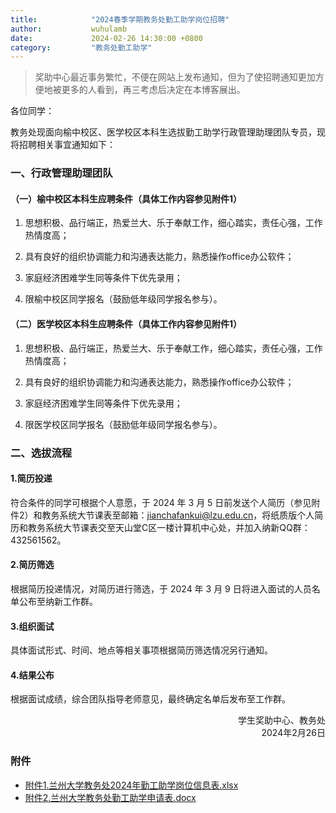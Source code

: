```yaml
---
title:            "2024春季学期教务处勤工助学岗位招聘"
author:           wuhulamb
date:             2024-02-26 14:30:00 +0800
category:         "教务处勤工助学"
---
```


> 奖助中心最近事务繁忙，不便在网站上发布通知，但为了使招聘通知更加方便地被更多的人看到，再三考虑后决定在本博客展出。

各位同学：

教务处现面向榆中校区、医学校区本科生选拔勤工助学行政管理助理团队专员，现将招聘相关事宜通知如下：

### 一、行政管理助理团队

#### （一）榆中校区本科生应聘条件（具体工作内容参见附件1）

1. 思想积极、品行端正，热爱兰大、乐于奉献工作，细心踏实，责任心强，工作热情度高；

2. 具有良好的组织协调能力和沟通表达能力，熟悉操作office办公软件；

3. 家庭经济困难学生同等条件下优先录用；

4. 限榆中校区同学报名（鼓励低年级同学报名参与）。

#### （二）医学校区本科生应聘条件（具体工作内容参见附件1）

1. 思想积极、品行端正，热爱兰大、乐于奉献工作，细心踏实，责任心强，工作热情度高；

2. 具有良好的组织协调能力和沟通表达能力，熟悉操作office办公软件；

3. 家庭经济困难学生同等条件下优先录用；

4. 限医学校区同学报名（鼓励低年级同学报名参与）。

### 二、选拔流程

#### 1.简历投递

符合条件的同学可根据个人意愿，于 2024 年 3 月 5 日前发送个人简历（参见附件2）和教务系统大节课表至邮箱：jianchafankui@lzu.edu.cn，将纸质版个人简历和教务系统大节课表交至天山堂C区一楼计算机中心处，并加入纳新QQ群：432561562。

#### 2.简历筛选

根据简历投递情况，对简历进行筛选，于 2024 年 3 月 9 日将进入面试的人员名单公布至纳新工作群。

#### 3.组织面试

具体面试形式、时间、地点等相关事项根据简历筛选情况另行通知。

#### 4.结果公布

根据面试成绩，综合团队指导老师意见，最终确定名单后发布至工作群。

<p align="right">学生奖助中心、教务处<br>2024年2月26日</p>

### 附件

- [附件1.兰州大学教务处2024年勤工助学岗位信息表.xlsx](/media/download/N20240226recruit-information.xlsx)
- [附件2.兰州大学教务处勤工助学申请表.docx](/media/download/N20240226application-form.docx)
